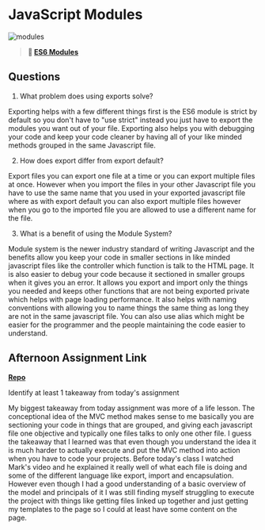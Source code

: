 # JavaScript Modules

![modules](https://bcw.blob.core.windows.net/public/img/1015719031845190)

> **📖 [ES6 Modules](https://codeworksacademy.com/fs-student-guide/resources/wk3/01-Modules)**

## Questions

1. What problem does using exports solve?

Exporting helps with a few different things first is the ES6 module is strict by default so you don't have to "use strict" instead you just have to export the modules you want out of your file. Exporting also helps you with debugging your code and keep your code cleaner by having all of your like minded methods grouped in the same Javascript file.

2. How does export differ from export default?

Export files you can export one file at a time or you can export multiple files at once. However when you import the files in your other Javascript file you have to use the same name that you used in your exported javascript file where as with export default you can also export multiple files however when you go to the imported file you are allowed to use a different name for the file.


3. What is a benefit of using the Module System?

Module system is the newer industry standard of writing Javascript and the benefits allow you keep your code in smaller sections in like minded javascript files like the controller which function is talk to the HTML page. It is also easier to debug your code because it sectioned in smaller groups when it gives you an error. It allows you export and import only the things you needed and keeps other functions that are not being exported private which helps with page loading performance. It also helps with naming conventions with allowing you to name things the same thing as long they are not in the same javascript file. You can also use alias which might be easier for the programmer and the people maintaining the code easier to understand.

## Afternoon Assignment Link

**[Repo](https://tylerrice27.github.io/May-23-Afternoon-Challenge/)**

Identify at least 1 takeaway from today's assignment

My biggest takeaway from today assignment was more of a life lesson. The conceptional idea of the MVC method makes sense to me basically you are sectioning your code in things that are grouped, and giving each javascript file one objective and typically one files talks to only one other file. I guess the takeaway that I learned was that even though you understand the idea it is much harder to actually execute and put the MVC method into action when you have to code your projects. Before today's class I watched Mark's video and he explained it really well of what each file is doing and some of the different language like export, import and encapsulation. However even though I had a good understanding of a basic overview of the model and principals of it I was still finding myself struggling to execute the project with things like getting files linked up together and just getting my templates to the page so I could at least have some content on the page.
